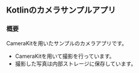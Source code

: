 ## Kotlinのカメラサンプルアプリ

### 概要
CameraKitを用いたサンプルのカメラアプリです。
* CameraKitを用いて撮影を行っています。
* 撮影した写真は内部ストレージに保存しています。
